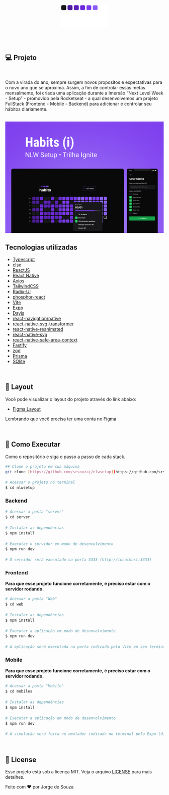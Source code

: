 <p align="center">
  <img alt="NLW Setup" src=".github/logo.png" />
</p>

<br />
<br />

## **💻** Projeto
<br />

Com a virada do ano, sempre surgem novos propositos e expectativas para o novo ano que se aproxima. Assim, a fim de controlar essas metas mensalmente, foi criada uma aplicação durante a Imersão “Next Level Week - Setup” - promovido pela Rocketseat - a qual desenvolvemos um projeto FullStack (Frontend - Mobile - Backend) para adicionar e controlar seu hábitos diariamente.
<br/>
<br/>
<p align="center">
  <img alt="NLW Setup" src=".github/background.png" />
</p>


## Tecnologias utilizadas

- [Typescript](https://www.typescriptlang.org/)
- [clsx](https://www.npmjs.com/package/clsx)
- [ReactJS](https://pt-br.reactjs.org/)
- [React Native](https://reactnative.dev/)
- [Axios](https://axios-http.com/ptbr/docs/intro)
- [TailwindCSS](https://tailwindcss.com/)
- [Radix-UI](https://www.radix-ui.com/docs/primitives/overview/getting-started)
- [phosphor-react](https://phosphoricons.com/)
- [Vite](https://vitejs.dev/)
- [Expo](https://expo.dev/)
- [Dayjs](https://day.js.org/)
- [react-navigation/native](https://reactnavigation.org/)
- [react-native-svg-transformer](https://www.npmjs.com/package/react-native-svg-transformer?activeTab)
- [react-native-reanimated](https://www.npmjs.com/package/react-native-reanimated)
- [react-native-svg](https://www.npmjs.com/package/react-native-svg)
- [react-native-safe-area-context](https://www.npmjs.com/package/react-native-safe-area-context)
- [Fastify](https://www.fastify.io/)
- [zod](https://github.com/colinhacks/zod)
- [Prisma](https://www.prisma.io/)
- [SQlite](https://www.sqlite.org/index.html)

<br/>

## **🔖** Layout

Você pode visualizar o layout do projeto através do link abaixo:

- [Figma Layout](https://www.notion.so/Habit-Readme-9b4ca5b8d8364254b6f719028b3d328b)

Lembrando que você precisa ter uma conta no [Figma](http://figma.com/)

<br/>

## **🚀** Como Executar

Como o repositório e siga o passo a passo de cada stack.

```bash
## Clone o projeto em sua máquina
git clone [https://github.com/srsouzaj/nlwsetup](https://github.com/srsouzaj/nlwsetup).git

# Acessar o projeto no terminal
$ cd nlwsetup
```

### Backend

```bash
# Acessar a pasta "server"
$ cd server

# Instalar as dependências
$ npm install

# Executar o servidor em modo de desenvolvimento
$ npm run dev

# O servidor será executado na porta 3333 (http://localhost:3333)
```

### Frontend

**Para que esse projeto funcione corretamente, é preciso estar com o servidor rodando.**

```bash
# Acessar a pasta "Web"
$ cd web

# Instalar as dependências
$ npm install

# Executar a aplicação em modo de desenvolvimento
$ npm run dev

# A aplicação será executada na porta indicada pelo Vite em seu terminal
```

### Mobile

**Para que esse projeto funcione corretamente, é preciso estar com o servidor rodando.**

```bash
# Acessar a pasta "Mobile"
$ cd mobiles

# Instalar as dependências
$ npm install

# Executar a aplicação em modo de desenvolvimento
$ npm run dev

# A simulação será feita no emulador indicado no terminal pelo Expo (dispositivo externo ou emulador)
```

<br/>

## 📝 License

Esse projeto está sob a licença MIT. Veja o arquivo [LICENSE](https://github.com/srsouzaj/nlwsetup/blob/main/LICENSE.md) para mais detalhes.

Feito com ❤️ por Jorge de Souza
